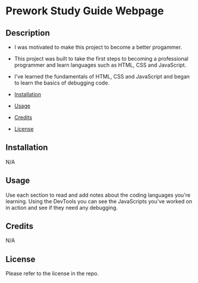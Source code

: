 # Prework Study Guide Webpage

## Description

- I was motivated to make this project to become a better progammer.  
- This project was built to take the first steps to becoming a professional programmer and learn languages such as HTML, CSS and JavaScript.
- I've learned the fundamentals of HTML, CSS and JavaScript and began to learn the basics of debugging code.




- [Installation](#installation)
- [Usage](#usage)
- [Credits](#credits)
- [License](#license)

## Installation

N/A

## Usage

Use each section to read and add notes about the coding languages you're learning.  Using the DevTools you can see the JavaScripts you've worked on in action and see if they need any debugging.

## Credits

N/A

## License

Please refer to the license in the repo.